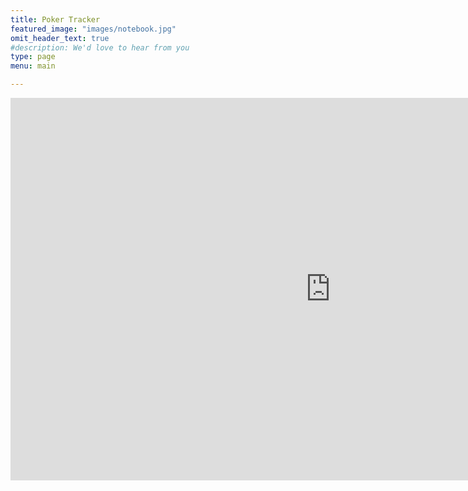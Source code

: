 ```yaml
---
title: Poker Tracker
featured_image: "images/notebook.jpg"
omit_header_text: true
#description: We'd love to hear from you
type: page
menu: main

---
```


<iframe title="PokerTracker" width="1024" height="612" src=https://app.powerbi.com/view?r=eyJrIjoiZmYzZjM2ZTgtMDljMi00ZGVmLWExMjYtZTE2YzAxZGJhOGUzIiwidCI6ImViNmI1MDc1LTRkN2EtNDg3Yi05OWJlLWJmODM1NTFmZTk1YiJ9&pageName=ReportSection frameborder="0" allowFullScreen="true"></iframe>
